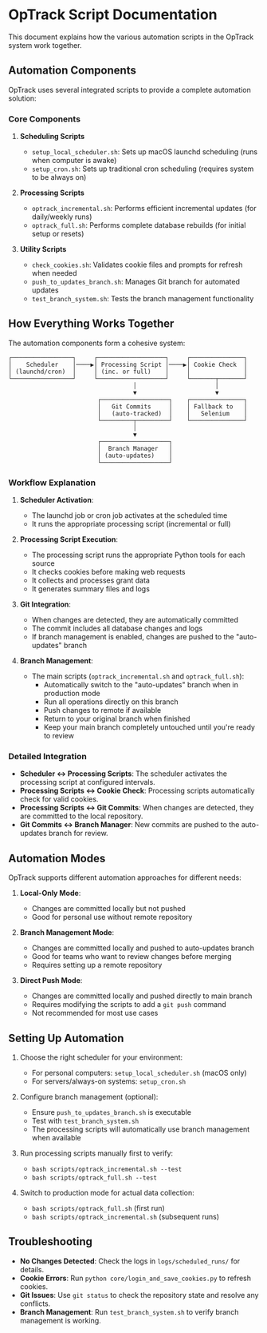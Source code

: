 # OpTrack Script Documentation

This document explains how the various automation scripts in the OpTrack system work together.

## Automation Components

OpTrack uses several integrated scripts to provide a complete automation solution:

### Core Components

1. **Scheduling Scripts**
   - `setup_local_scheduler.sh`: Sets up macOS launchd scheduling (runs when computer is awake)
   - `setup_cron.sh`: Sets up traditional cron scheduling (requires system to be always on)

2. **Processing Scripts**
   - `optrack_incremental.sh`: Performs efficient incremental updates (for daily/weekly runs)
   - `optrack_full.sh`: Performs complete database rebuilds (for initial setup or resets)

3. **Utility Scripts**
   - `check_cookies.sh`: Validates cookie files and prompts for refresh when needed
   - `push_to_updates_branch.sh`: Manages Git branch for automated updates
   - `test_branch_system.sh`: Tests the branch management functionality

## How Everything Works Together

The automation components form a cohesive system:

```
┌─────────────────┐     ┌───────────────────┐     ┌───────────────┐
│    Scheduler    │────▶│ Processing Script │────▶│ Cookie Check  │
│ (launchd/cron)  │     │ (inc. or full)    │     │               │
└─────────────────┘     └───────────────────┘     └───────┬───────┘
                                   │                      │
                                   ▼                      ▼
                         ┌───────────────────┐    ┌───────────────┐
                         │   Git Commits     │    │ Fallback to   │
                         │   (auto-tracked)  │    │   Selenium    │
                         └─────────┬─────────┘    └───────────────┘
                                   │
                                   ▼
                         ┌───────────────────┐
                         │  Branch Manager   │
                         │ (auto-updates)    │
                         └───────────────────┘
```

### Workflow Explanation

1. **Scheduler Activation**:
   - The launchd job or cron job activates at the scheduled time
   - It runs the appropriate processing script (incremental or full)

2. **Processing Script Execution**:
   - The processing script runs the appropriate Python tools for each source
   - It checks cookies before making web requests
   - It collects and processes grant data
   - It generates summary files and logs

3. **Git Integration**:
   - When changes are detected, they are automatically committed
   - The commit includes all database changes and logs
   - If branch management is enabled, changes are pushed to the "auto-updates" branch

4. **Branch Management**:
   - The main scripts (`optrack_incremental.sh` and `optrack_full.sh`):
     - Automatically switch to the "auto-updates" branch when in production mode
     - Run all operations directly on this branch
     - Push changes to remote if available
     - Return to your original branch when finished
     - Keep your main branch completely untouched until you're ready to review

### Detailed Integration

- **Scheduler ↔ Processing Scripts**: The scheduler activates the processing script at configured intervals.
- **Processing Scripts ↔ Cookie Check**: Processing scripts automatically check for valid cookies.
- **Processing Scripts ↔ Git Commits**: When changes are detected, they are committed to the local repository.
- **Git Commits ↔ Branch Manager**: New commits are pushed to the auto-updates branch for review.

## Automation Modes

OpTrack supports different automation approaches for different needs:

1. **Local-Only Mode**:
   - Changes are committed locally but not pushed
   - Good for personal use without remote repository

2. **Branch Management Mode**:
   - Changes are committed locally and pushed to auto-updates branch
   - Good for teams who want to review changes before merging
   - Requires setting up a remote repository

3. **Direct Push Mode**:
   - Changes are committed locally and pushed directly to main branch
   - Requires modifying the scripts to add a `git push` command
   - Not recommended for most use cases

## Setting Up Automation

1. Choose the right scheduler for your environment:
   - For personal computers: `setup_local_scheduler.sh` (macOS only)
   - For servers/always-on systems: `setup_cron.sh`

2. Configure branch management (optional):
   - Ensure `push_to_updates_branch.sh` is executable
   - Test with `test_branch_system.sh`
   - The processing scripts will automatically use branch management when available

3. Run processing scripts manually first to verify:
   - `bash scripts/optrack_incremental.sh --test`
   - `bash scripts/optrack_full.sh --test`

4. Switch to production mode for actual data collection:
   - `bash scripts/optrack_full.sh` (first run)
   - `bash scripts/optrack_incremental.sh` (subsequent runs)

## Troubleshooting

- **No Changes Detected**: Check the logs in `logs/scheduled_runs/` for details.
- **Cookie Errors**: Run `python core/login_and_save_cookies.py` to refresh cookies.
- **Git Issues**: Use `git status` to check the repository state and resolve any conflicts.
- **Branch Management**: Run `test_branch_system.sh` to verify branch management is working.